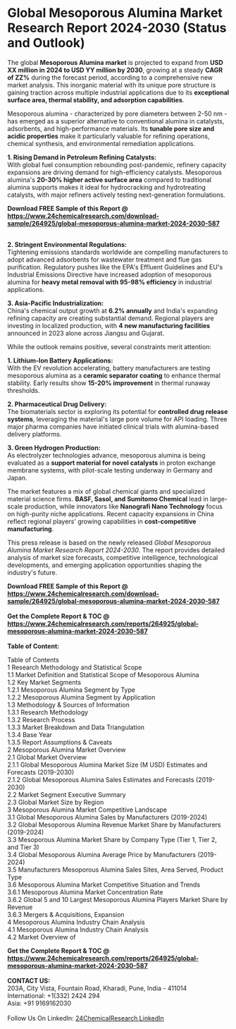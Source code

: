 <h1>Global Mesoporous Alumina Market Research Report 2024-2030 (Status and Outlook)</h1><p>The global <strong>Mesoporous Alumina market</strong> is projected to expand from <strong>USD XX million in 2024 to USD YY million by 2030</strong>, growing at a steady <strong>CAGR of ZZ%</strong> during the forecast period, according to a comprehensive new market analysis. This inorganic material with its unique pore structure is gaining traction across multiple industrial applications due to its <strong>exceptional surface area, thermal stability, and adsorption capabilities</strong>.</p><p>Mesoporous alumina - characterized by pore diameters between 2-50 nm - has emerged as a superior alternative to conventional alumina in catalysts, adsorbents, and high-performance materials. Its <strong>tunable pore size and acidic properties</strong> make it particularly valuable for refining operations, chemical synthesis, and environmental remediation applications.</p><p><strong>1. Rising Demand in Petroleum Refining Catalysts:</strong><br>
With global fuel consumption rebounding post-pandemic, refinery capacity expansions are driving demand for high-efficiency catalysts. Mesoporous alumina's <strong>20-30% higher active surface area</strong> compared to traditional alumina supports makes it ideal for hydrocracking and hydrotreating catalysts, with major refiners actively testing next-generation formulations.</p><div><b>Download FREE Sample of this Report @ 
            <a href="https://www.24chemicalresearch.com/download-sample/264925/global-mesoporous-alumina-market-2024-2030-587">
            https://www.24chemicalresearch.com/download-sample/264925/global-mesoporous-alumina-market-2024-2030-587</a></b></div><br><p><strong>2. Stringent Environmental Regulations:</strong><br>
Tightening emissions standards worldwide are compelling manufacturers to adopt advanced adsorbents for wastewater treatment and flue gas purification. Regulatory pushes like the EPA's Effluent Guidelines and EU's Industrial Emissions Directive have increased adoption of mesoporous alumina for <strong>heavy metal removal with 95-98% efficiency</strong> in industrial applications.</p><p><strong>3. Asia-Pacific Industrialization:</strong><br>
China's chemical output growth at <strong>6.2% annually</strong> and India's expanding refining capacity are creating substantial demand. Regional players are investing in localized production, with <strong>4 new manufacturing facilities</strong> announced in 2023 alone across Jiangsu and Gujarat.</p><p>While the outlook remains positive, several constraints merit attention:</p><p><strong>1. Lithium-Ion Battery Applications:</strong><br>
With the EV revolution accelerating, battery manufacturers are testing mesoporous alumina as a <strong>ceramic separator coating</strong> to enhance thermal stability. Early results show <strong>15-20% improvement</strong> in thermal runaway thresholds.</p><p><strong>2. Pharmaceutical Drug Delivery:</strong><br>
The biomaterials sector is exploring its potential for <strong>controlled drug release systems</strong>, leveraging the material's large pore volume for API loading. Three major pharma companies have initiated clinical trials with alumina-based delivery platforms.</p><p><strong>3. Green Hydrogen Production:</strong><br>
As electrolyzer technologies advance, mesoporous alumina is being evaluated as a <strong>support material for novel catalysts</strong> in proton exchange membrane systems, with pilot-scale testing underway in Germany and Japan.</p><p>The market features a mix of global chemical giants and specialized material science firms. <strong>BASF, Sasol, and Sumitomo Chemical</strong> lead in large-scale production, while innovators like <strong>Nanografi Nano Technology</strong> focus on high-purity niche applications. Recent capacity expansions in China reflect regional players' growing capabilities in <strong>cost-competitive manufacturing</strong>.</p><p>This press release is based on the newly released <em>Global Mesoporous Alumina Market Research Report 2024-2030</em>. The report provides detailed analysis of market size forecasts, competitive intelligence, technological developments, and emerging application opportunities shaping the industry's future.</p><div><b>Download FREE Sample of this Report @ 
            <a href="https://www.24chemicalresearch.com/download-sample/264925/global-mesoporous-alumina-market-2024-2030-587">
            https://www.24chemicalresearch.com/download-sample/264925/global-mesoporous-alumina-market-2024-2030-587</a></b></div><br><div><b>Get the Complete Report & TOC @ 
            <a href="https://www.24chemicalresearch.com/reports/264925/global-mesoporous-alumina-market-2024-2030-587">
            https://www.24chemicalresearch.com/reports/264925/global-mesoporous-alumina-market-2024-2030-587</a></b></div><br>
            <b>Table of Content:</b><p>Table of Contents<br />
1 Research Methodology and Statistical Scope<br />
1.1 Market Definition and Statistical Scope of Mesoporous Alumina<br />
1.2 Key Market Segments<br />
1.2.1 Mesoporous Alumina Segment by Type<br />
1.2.2 Mesoporous Alumina Segment by Application<br />
1.3 Methodology & Sources of Information<br />
1.3.1 Research Methodology<br />
1.3.2 Research Process<br />
1.3.3 Market Breakdown and Data Triangulation<br />
1.3.4 Base Year<br />
1.3.5 Report Assumptions & Caveats<br />
2 Mesoporous Alumina Market Overview<br />
2.1 Global Market Overview<br />
2.1.1 Global Mesoporous Alumina Market Size (M USD) Estimates and Forecasts (2019-2030)<br />
2.1.2 Global Mesoporous Alumina Sales Estimates and Forecasts (2019-2030)<br />
2.2 Market Segment Executive Summary<br />
2.3 Global Market Size by Region<br />
3 Mesoporous Alumina Market Competitive Landscape<br />
3.1 Global Mesoporous Alumina Sales by Manufacturers (2019-2024)<br />
3.2 Global Mesoporous Alumina Revenue Market Share by Manufacturers (2019-2024)<br />
3.3 Mesoporous Alumina Market Share by Company Type (Tier 1, Tier 2, and Tier 3)<br />
3.4 Global Mesoporous Alumina Average Price by Manufacturers (2019-2024)<br />
3.5 Manufacturers Mesoporous Alumina Sales Sites, Area Served, Product Type<br />
3.6 Mesoporous Alumina Market Competitive Situation and Trends<br />
3.6.1 Mesoporous Alumina Market Concentration Rate<br />
3.6.2 Global 5 and 10 Largest Mesoporous Alumina Players Market Share by Revenue<br />
3.6.3 Mergers & Acquisitions, Expansion<br />
4 Mesoporous Alumina Industry Chain Analysis<br />
4.1 Mesoporous Alumina Industry Chain Analysis<br />
4.2 Market Overview of</p><div><b>Get the Complete Report & TOC @ 
            <a href="https://www.24chemicalresearch.com/reports/264925/global-mesoporous-alumina-market-2024-2030-587">
            https://www.24chemicalresearch.com/reports/264925/global-mesoporous-alumina-market-2024-2030-587</a></b></div><br><b>CONTACT US:</b><br>
            203A, City Vista, Fountain Road, Kharadi, Pune, India - 411014<br>
            International: +1(332) 2424 294<br>
            Asia: +91 9169162030 <br><br>
            Follow Us On LinkedIn: <a href="https://www.linkedin.com/company/24chemicalresearch/">24ChemicalResearch LinkedIn</a>
